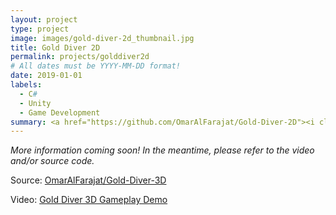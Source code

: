 ```yaml
---
layout: project
type: project
image: images/gold-diver-2d_thumbnail.jpg
title: Gold Diver 2D
permalink: projects/golddiver2d
# All dates must be YYYY-MM-DD format!
date: 2019-01-01
labels:
  - C#
  - Unity
  - Game Development
summary: <a href="https://github.com/OmarAlFarajat/Gold-Diver-2D"><i class="large github icon"></i></a><a href="https://www.youtube.com/watch?v=XjyPEf7X2iE"><i class="large youtube icon "></i></a>Dive for gold while avoiding an onslaught of deep-sea monstrosities!
---
```

*More information coming soon! In the meantime, please refer to the video and/or source code.*  

Source: <a href="https://github.com/OmarAlFarajat/Gold-Diver-3D"><i class="large github icon"></i>OmarAlFarajat/Gold-Diver-3D</a>  

Video: <a href="https://www.youtube.com/watch?v=sOH0t1z6z34"><i class="large youtube icon "></i>Gold Diver 3D Gameplay Demo</a>